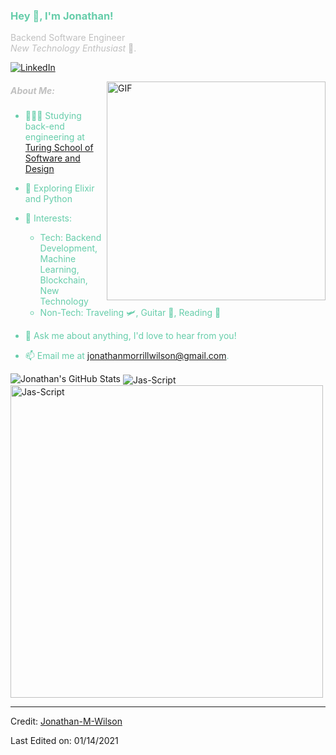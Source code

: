 <h3 title="main-title", style="color:mediumaquamarine"> Hey 👋, I'm Jonathan!</h3>

<span style="color:silver">Backend Software Engineer</span><br />
<span style="color:silver">*New Technology Enthusiast* 🚀.</span><br />

[![LinkedIn][linkedin-shield]](https://www.linkedin.com/in/jonathan--wilson/)
<br />

  <img align="right" alt="GIF" width="350px" src="https://i.pinimg.com/originals/e4/26/70/e426702edf874b181aced1e2fa5c6cde.gif" />

#####  <span style="color:silver">About Me:</span><br />
<span style="color:mediumaquamarine">

- 👨🏻‍💻 Studying back-end engineering at [Turing School of Software and Design](https://turing.io/)

- 🌱 Exploring Elixir and Python

- 🤔 Interests:
  - Tech: Backend Development, Machine Learning, Blockchain, New Technology
  - Non-Tech: Traveling 🛩️, Guitar 🎸, Reading 📖


- 💬 Ask me about anything, I'd love to hear from you!

- 📫 Email me at [jonathanmorrillwilson@gmail.com](mailto:jonathanmorrillwilson@gmail.com).
</span>

<img src="https://github-readme-stats.vercel.app/api?username=Jonathan-M-Wilson&show_icons=true&count_private=true&theme=tokyonight" alt="Jonathan's GitHub Stats">
<img align="center" src="https://github-readme-streak-stats.herokuapp.com/?user=Jonathan-M-Wilson&count_private=true&theme=merko" alt="Jas-Script" />
<img align="center" width=500 src="https://github-readme-stats.vercel.app/api/top-langs/?username=Jonathan-M-Wilson&count_private=true&theme=merko" alt="Jas-Script" />

----
Credit: [Jonathan-M-Wilson](https://github.com/Jonathan-M-Wilson)

Last Edited on: 01/14/2021

<!-- MARKDOWN LINKS & IMAGES -->
[linkedin-shield]: https://img.shields.io/badge/-LinkedIn-black.svg?style=flat-square&logo=linkedin&colorB=555
